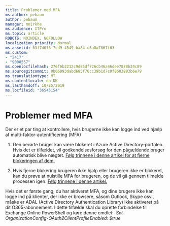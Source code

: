 ```yaml
---
title: Problemer med MFA
ms.author: pebaum
author: pebaum
manager: mnirkhe
ms.audience: ITPro
ms.topic: article
ROBOTS: NOINDEX, NOFOLLOW
localization_priority: Normal
ms.assetid: 63f7d676-7cd9-4549-ba84-c3a8a7867f63
ms.custom:
- "2417"
- "9000557"
ms.openlocfilehash: 276f6b2212c9d85df726cb46a46dee7828b34c89
ms.sourcegitcommit: 0b06093dabd685f76cc39b1d7c0f8b03883b6e79
ms.translationtype: MT
ms.contentlocale: da-DK
ms.lasthandoff: 10/25/2019
ms.locfileid: "36545154"
---
```

# <a name="issues-with-mfa"></a>Problemer med MFA
Der er et par ting at kontrollere, hvis brugerne ikke kan logge ind ved hjælp af multi-faktor-autentificering (MFA)

1. Den berørte bruger kan være blokeret i Azure Active Directory-portalen. Hvis det er tilfældet, vil godkendelsesforsøg for den pågældende bruger automatisk blive nægtet. [Følg trinnene i denne artikel for at fjerne blokeringen af dem.](https://docs.microsoft.com/azure/active-directory/authentication/howto-mfa-mfasettings#block-and-unblock-users)

2. Hvis fjerne blokering brugeren ikke hjalp eller brugeren ikke er blokeret, kan du prøve at nulstille MFA for brugeren, og de vil gå gennem tilmelde processen igen. [Følg trinnene i denne artikel.](https://docs.microsoft.com/azure/active-directory/authentication/howto-mfa-userdevicesettings#require-users-to-provide-contact-methods-again)

Hvis det er første gang, du har aktiveret MFA, og dine brugere ikke kan logge ind på klienter, der ikke er browsere, såsom Outlook, Skype osv., måske er ADAL (Active Directory Authentication Library) ikke aktiveret på dit O365-abonnement. I dette tilfælde skal du oprette forbindelse til Exchange Online PowerShell og køre denne cmdlet:  *Set-OrganizationConfig-OAuth2ClientProfileEnabled: $true*